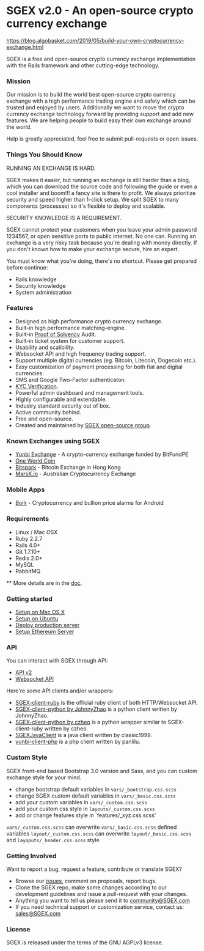 SGEX v2.0 - An open-source crypto currency exchange
====================================================
https://blog.algobasket.com/2019/05/build-your-own-cryptocurrency-exchange.html

SGEX is a free and open-source crypto currency exchange implementation with the Rails framework and other cutting-edge technology.


### Mission

Our mission is to build the world best open-source crypto currency exchange with a high performance trading engine and safety which can be trusted and enjoyed by users. Additionally we want to move the crypto currency exchange technology forward by providing support and add new features. We are helping people to build easy their own exchange around the world.

Help is greatly appreciated, feel free to submit pull-requests or open issues.


### Things You Should Know ###

RUNNING AN EXCHANGE IS HARD.

SGEX makes it easier, but running an exchange is still harder than a blog, which you can download the source code and following the guide or even a cool installer and boom!!! a fancy site is there to profit. We always prioritize security and speed higher than 1-click setup. We split SGEX to many components (processes) so it's flexible to deploy and scalable.

SECURITY KNOWLEDGE IS A REQUIREMENT.

SGEX cannot protect your customers when you leave your admin password 1234567, or open sensitive ports to public internet. No one can. Running an exchange is a very risky task because you're dealing with money directly. If you don't known how to make your exchange secure, hire an expert.

You must know what you're doing, there's no shortcut. Please get prepared before continue:

* Rails knowledge
* Security knowledge
* System administration


### Features

* Designed as high performance crypto currency exchange.
* Built-in high performance matching-engine.
* Built-in [Proof of Solvency](https://iwilcox.me.uk/2014/proving-bitcoin-reserves) Audit.
* Built-in ticket system for customer support.
* Usability and scalibility.
* Websocket API and high frequency trading support.
* Support multiple digital currencies (eg. Bitcoin, Litecoin, Dogecoin etc.).
* Easy customization of payment processing for both fiat and digital currencies.
* SMS and Google Two-Factor authenticaton.
* [KYC Verification](http://en.wikipedia.org/wiki/Know_your_customer).
* Powerful admin dashboard and management tools.
* Highly configurable and extendable.
* Industry standard security out of box.
* Active community behind.
* Free and open-source.
* Created and maintained by [SGEX open-source group](http://peat.io).


### Known Exchanges using SGEX

* [Yunbi Exchange](https://yunbi.com) - A crypto-currency exchange funded by BitFundPE
* [One World Coin](https://oneworldcoin.com)
* [Bitspark](https://bitspark.io) - Bitcoin Exchange in Hong Kong
* [MarsX.io](https://acx.io) - Australian Cryptocurrency Exchange

### Mobile Apps ###

* [Boilr](https://github.com/andrefbsantos/boilr) - Cryptocurrency and bullion price alarms for Android

### Requirements

* Linux / Mac OSX
* Ruby 2.2.7
* Rails 4.0+
* Git 1.7.10+
* Redis 2.0+
* MySQL
* RabbitMQ

** More details are in the [doc](doc).


### Getting started

* [Setup on Mac OS X](doc/setup-local-osx.md)
* [Setup on Ubuntu](doc/setup-local-ubuntu.md)
* [Deploy production server](doc/deploy-production-server.md)
* [Setup Ethereum Server](doc/eth.md)
### API

You can interact with SGEX through API:

* [API v2](http://demo.peat.io/documents/api_v2?lang=en)
* [Websocket API](http://demo.peat.io/documents/websocket_api)

Here're some API clients and/or wrappers:

* [SGEX-client-ruby](https://github.com/SGEX/SGEX-client-ruby) is the official ruby client of both HTTP/Websocket API.
* [SGEX-client-python by JohnnyZhao](https://github.com/JohnnyZhao/SGEX-client-python) is a python client written by JohnnyZhao.
* [SGEX-client-python by czheo](https://github.com/JohnnyZhao/SGEX-client-python) is a python wrapper similar to SGEX-client-ruby written by czheo.
* [SGEXJavaClient](https://github.com/classic1999/SGEXJavaClient.git) is a java client written by classic1999.
* [yunbi-client-php](https://github.com/panlilu/yunbi-client-php) is a php client written by panlilu.

### Custom Style

SGEX front-end based Bootstrap 3.0 version and Sass, and you can custom exchange style for your mind.

* change bootstrap default variables in `vars/_bootstrap.css.scss`
* change SGEX custom default variables in `vars/_basic.css.scss`
* add your custom variables in `vars/_custom.css.scss`
* add your custom css style in `layouts/_custom.css.scss`
* add or change features style in `features/_xyz.css.scss'

`vars/_custom.css.scss` can overwrite `vars/_basic.css.scss` defined variables
`layout/_custom.css.scss` can overwrite `layout/_basic.css.scss` and `layoputs/_header.css.scss` style

### Getting Involved

Want to report a bug, request a feature, contribute or translate SGEX?

* Browse our [issues](https://github.com/SGEX/SGEX/issues), comment on proposals, report bugs.
* Clone the SGEX repo, make some changes according to our development guidelines and issue a pull-request with your changes.
* Anything you want to tell us please send it to [community@SGEX.com](mailto:me@muhnagy.com)
* If you need technical support or customization service, contact us: [sales@SGEX.com](mailto:me@muhnagy.com)


### License

SGEX is released under the terms of the GNU AGPLv3 license. 
